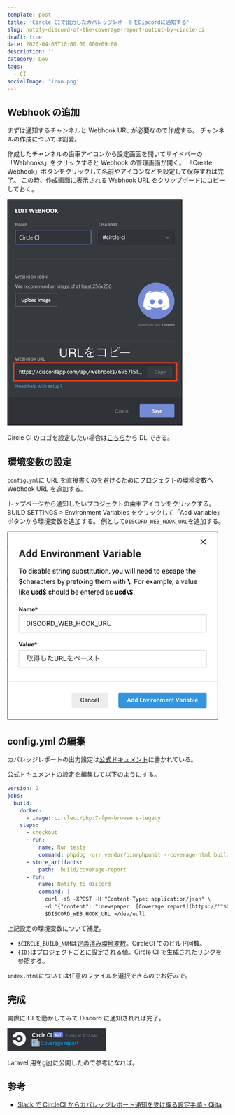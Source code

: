 ```yaml
---
template: post
title: 'Circle CIで出力したカバレッジレポートをDiscordに通知する'
slug: notify-discord-of-the-coverage-report-output-by-circle-ci
draft: true
date: 2020-04-05T10:00:00.000+09:00
description: ''
category: Dev
tags:
  - CI
socialImage: 'icon.png'
---
```


## Webhook の追加

まずは通知するチャンネルと Webhook URL が必要なので作成する。
チャンネルの作成については割愛。

作成したチャンネルの歯車アイコンから設定画面を開いてサイドバーの「Webhooks」をクリックすると Webhook の管理画面が開く。
「Create Webhook」ボタンをクリックして名前やアイコンなどを設定して保存すれば完了。
この時、作成画面に表示される Webhook URL をクリップボードにコピーしておく。

<img src="../images/notify-discord-of-the-coverage-report-output-by-circle-ci/edit_webhook.png" width="400">

Circle CI のロゴを設定したい場合は[こちら](https://brandfolder.com/circleci)から DL できる。

## 環境変数の設定

`config.yml`に URL を直接書くのを避けるためにプロジェクトの環境変数へ Webhook URL を追加する。

トップページから通知したいプロジェクトの歯車アイコンをクリックする。
BUILD SETTINGS > Environment Variables をクリックして「Add Variable」ボタンから環境変数を追加する。
例として`DISCORD_WEB_HOOK_URL`を追加する。

![add variable](../images/notify-discord-of-the-coverage-report-output-by-circle-ci/add_environment_variable.png)

## config.yml の編集

カバレッジレポートの出力設定は[公式ドキュメント](https://circleci.com/docs/ja/2.0/code-coverage/#php)に書かれている。

公式ドキュメントの設定を編集して以下のようにする。

```yaml:title=config.yml
version: 2
jobs:
  build:
    docker:
      - image: circleci/php:7-fpm-browsers-legacy
    steps:
      - checkout
      - run:
          name: Run tests
          command: phpdbg -qrr vendor/bin/phpunit --coverage-html build/coverage-report
      - store_artifacts:
          path:  build/coverage-report
      - run:
          name: Notify to discord
          command: |
            curl -sS -XPOST -H "Content-Type: application/json" \
            -d '{"content": ":newspaper: [Coverage report](https://'"$CIRCLE_BUILD_NUM"'-{ID}-gh.circle-artifacts.com/0/build/coverage-report/index.html)"}' \
            $DISCORD_WEB_HOOK_URL >/dev/null
```

上記設定の環境変数について補足。

- `$CIRCLE_BUILD_NUM`は[定義済み環境変数](https://circleci.com/docs/ja/2.0/env-vars/#%E5%AE%9A%E7%BE%A9%E6%B8%88%E3%81%BF%E7%92%B0%E5%A2%83%E5%A4%89%E6%95%B0)。CircleCI でのビルド回数。
- `{ID}`はプロジェクトごとに設定される値。Circle CI で生成されたリンクを参照する。

`index.html`については任意のファイルを選択できるのでお好みで。

## 完成

実際に CI を動かしてみて Discord に通知されれば完了。

![coverage report](../images/notify-discord-of-the-coverage-report-output-by-circle-ci/message_sample.png)

Laravel 用を[gist](https://gist.github.com/choco14t/e6d5b0f6803fbf847ba58b851738a9cb)に公開したので参考になれば。

## 参考

- [Slack で CircleCI からカバレッジレポート通知を受け取る設定手順 - Qiita](https://qiita.com/gold-kou/items/24a1d68a65d641115b9e)
